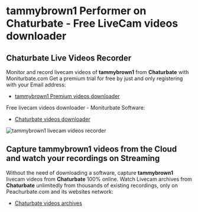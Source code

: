 # tammybrown1 Performer on Chaturbate - Free LiveCam videos downloader

## Chaturbate Live Videos Recorder

Monitor and record livecam videos of **tammybrown1** from **Chaturbate** with Moniturbate.com
Get a premium trial for free by just and only registering with your Email address:
* [tammybrown1 Premium videos downloader](https://moniturbate.com/request-demo-licence-key.html)

Free livecam videos downloader - Moniturbate Software:
* [Chaturbate videos downloader](https://moniturbate.com/moniturbate-download-software.html)

![tammybrown1 livecam videos recorder](https://peachurnet.com/templates/moniturbate-software.png)


## Capture tammybrown1 videos from the Cloud and watch your recordings on Streaming

Without the need of downloading a software, capture **tammybrown1** livecam videos from **Chaturbate** 100% online.
Watch Livecam archives from **Chaturbate** unlimitedly from thousands of existing recordings, only on Peachurbate.com and its websites network:
* [Chaturbate videos archives](https://peachurnet.com/)